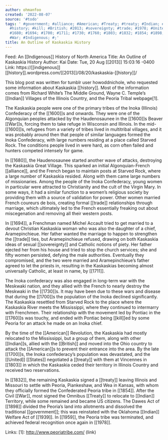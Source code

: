 ```yaml
---
author: ohmanfoo
created: '2022-08-07'
source: '#todo'
tags: ' #government; #alliance; #American; #Treaty; #treaty; #Indian; #indigenous;
  #history; #kill; #British; #2013; #sovereignty; #trade; #1978; #United States; #1600;
  #1680; #1694; #1700; #1711; #1730; #1760; #1803; #1832; #1854; #1898; #1939; #1959;
  #War; #Indigenous; #;'
title: An Outline of Kaskaskia History
---
```


Feed: An [[Indigenous]] History of North America
Title: An Outline of Kaskaskia History
Author: Kai
Date: Tue, 20 Aug [[2013]] 15:03:16 -0400
Link: https://[[indigenous]][[history]].wordpress.com/[[2013]]/08/20/kaskaskia-[[history]]/
 
This blog post was written for tumblr user howoddnichole, who requested some 
information about Kaskaskia [[history]]. Most of the information comes from Richard 
White’s The Middle Ground, Wayne C. Temple’s [[Indian]] Villages of the Illinois 
Country, and the Peoria Tribal webpage[1]. 
 
The Kaskaskia people were one of the primary tribes of the Inoka (Illinois) 
Confederacy of the [[1600]]s and onwards. They were one of the Algonquian peoples 
attacked by the Haudenosaunee in the [[1600]]s Beaver [[War]]s, forcing them to take 
refuge in Wisconsin and Illinois. In the mid-[[1600]]s, refugees from a variety of 
tribes lived in multitribal villages, and it was probably around then that 
people of similar languages formed the Inoka Confederacy, with large numbers 
residing at a place called Starved Rock. The conditions people lived in were 
hard, as corn often failed and hunters competed intensely for game.
 
In [[1680]], the Haudenosaunee started another wave of attacks, destroying the 
Kaskaskia Great Village. This sparked an initial Algonquian-French [[alliance]], and
the French began to maintain posts at Starved Rock, where a large number of 
Kaskaskia resided. Along with them came large numbers of missionaries. Among the
people of the Inoka Confederacy, young women in particular were attracted to 
Christianity and the cult of the Virgin Mary. In some ways, it had a similar 
function to a women’s religious society by providing them with a source of 
validation for power. Other women married French coureurs de bois, creating 
formal [[trade]] relationships through marriage, which ultimately led to the French 
essentially freaking out about miscegenation and removing all their western 
posts.
 
In [[1694]], a Frenchman named Michel Accault tried to get married to a devout 
Christian Kaskaskia woman who was also the daughter of a chief, Aramepinchieue. 
Her father wanted the marriage to happen to strengthen the [[trade]] ties, but 
Aramepinchieue refused, drawing on both Kaskaskia ideas of sexual [[sovereignty]] 
and Catholic notions of piety. Her father ejected her from his house and tried 
to stop the church services; she and fifty women persisted, defying the male 
authorities. Eventually they compromised, and the two were married and 
Aramepinchieue’s father agreed to let the priests in, resulting in the 
Kaskaskias becoming almost universally Catholic, at least in name, by [[1711]].
 
The Inoka confederacy was also engaged in long-term war with the Meskwaki 
nation, and they allied with the French to nearly destroy the Meskwaki in the 
[[1730]]s. It may have been due to these wars and disease that during the [[1700]]s the 
population of the Inoka declined significantly. The Kaskaskia resettled from 
Starved Rock to the place where the Kaskaskia River meets the Mississippi, where
they continued to intermarry with Frenchmen. Their relationship with the 
movement led by Pontiac in the [[1760]]s was touchy, and ended with Pontiac being 
[[kill]]ed by some Peoria for an attack he made on an Inoka chief.
 
By the time of the [[American]] Revolution, the Kaskaskia had mostly relocated to 
the Mississippi, but a group of them, along with other [[Indian]]s, allied with the 
[[British]] and moved into the Ohio country to attack the [[American]]s to prevent their
entrance into the area. By the late [[1700]]s, the Inoka confederacy’s population 
was devastated, and the [[United]] [[States]] negotiated a [[treaty]] with them at Vincennes
in [[1803]] in which the Kaskaskia ceded their territory in Illinois Country and 
received two reservations.
 
In [[1832]], the remaining Kaskaskia signed a [[treaty]] leaving Illinois and Missouri 
to settle with Peoria, Piankeshaw, and Wea in Kansas, with whom they officially 
formed the Confederated Peoria tribe in [[1854]]. After the Civil [[War]], most signed 
the Omnibus [[Treaty]] to relocate to [[Indian]] Territory, while some remained and 
became US citizens. The Dawes Act of [[1898]] divided the Peoria’s land into 
allotments and dissolved the traditional [[government]]; this was reinstated with 
the Oklahoma [[Indian]] Welfare Act of [[1939]]. In [[1959]], the Peoria tribe was 
terminated, and achieved federal recognition once again in [[1978]].
 
Links: 
[1]: http://www.peoriatribe.com/ (link)